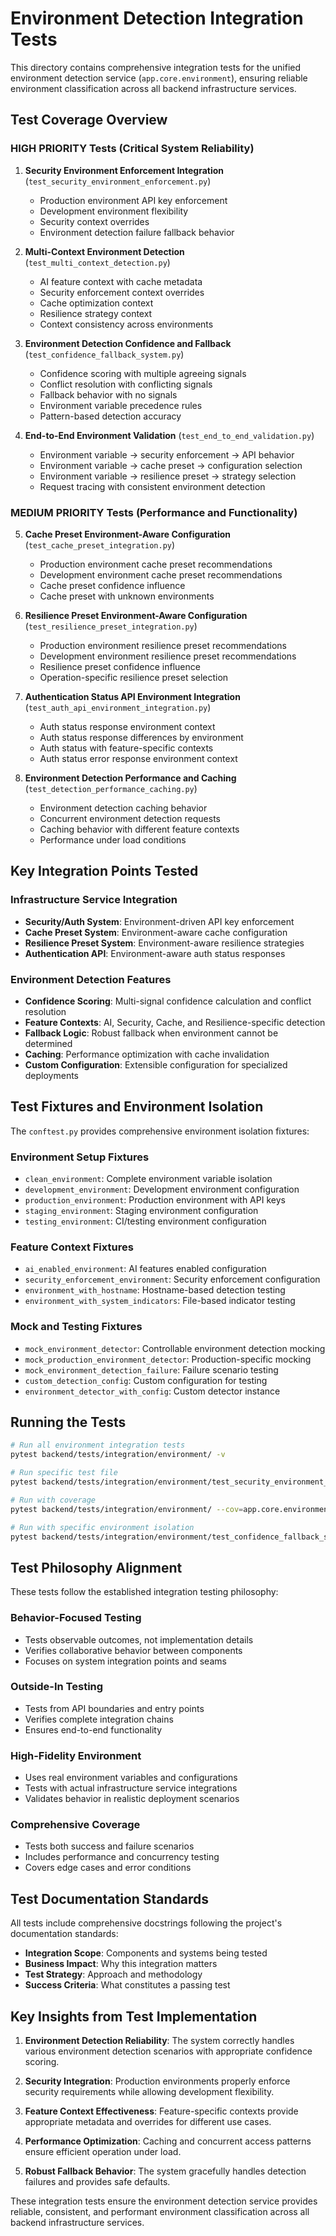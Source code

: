 # Environment Detection Integration Tests

This directory contains comprehensive integration tests for the unified environment detection service (`app.core.environment`), ensuring reliable environment classification across all backend infrastructure services.

## Test Coverage Overview

### HIGH PRIORITY Tests (Critical System Reliability)

1. **Security Environment Enforcement Integration** (`test_security_environment_enforcement.py`)
   - Production environment API key enforcement
   - Development environment flexibility
   - Security context overrides
   - Environment detection failure fallback behavior

2. **Multi-Context Environment Detection** (`test_multi_context_detection.py`)
   - AI feature context with cache metadata
   - Security enforcement context overrides
   - Cache optimization context
   - Resilience strategy context
   - Context consistency across environments

3. **Environment Detection Confidence and Fallback** (`test_confidence_fallback_system.py`)
   - Confidence scoring with multiple agreeing signals
   - Conflict resolution with conflicting signals
   - Fallback behavior with no signals
   - Environment variable precedence rules
   - Pattern-based detection accuracy

4. **End-to-End Environment Validation** (`test_end_to_end_validation.py`)
   - Environment variable → security enforcement → API behavior
   - Environment variable → cache preset → configuration selection
   - Environment variable → resilience preset → strategy selection
   - Request tracing with consistent environment detection

### MEDIUM PRIORITY Tests (Performance and Functionality)

5. **Cache Preset Environment-Aware Configuration** (`test_cache_preset_integration.py`)
   - Production environment cache preset recommendations
   - Development environment cache preset recommendations
   - Cache preset confidence influence
   - Cache preset with unknown environments

6. **Resilience Preset Environment-Aware Configuration** (`test_resilience_preset_integration.py`)
   - Production environment resilience preset recommendations
   - Development environment resilience preset recommendations
   - Resilience preset confidence influence
   - Operation-specific resilience preset selection

7. **Authentication Status API Environment Integration** (`test_auth_api_environment_integration.py`)
   - Auth status response environment context
   - Auth status response differences by environment
   - Auth status with feature-specific contexts
   - Auth status error response environment context

8. **Environment Detection Performance and Caching** (`test_detection_performance_caching.py`)
   - Environment detection caching behavior
   - Concurrent environment detection requests
   - Caching behavior with different feature contexts
   - Performance under load conditions

## Key Integration Points Tested

### Infrastructure Service Integration
- **Security/Auth System**: Environment-driven API key enforcement
- **Cache Preset System**: Environment-aware cache configuration
- **Resilience Preset System**: Environment-aware resilience strategies
- **Authentication API**: Environment-aware auth status responses

### Environment Detection Features
- **Confidence Scoring**: Multi-signal confidence calculation and conflict resolution
- **Feature Contexts**: AI, Security, Cache, and Resilience-specific detection
- **Fallback Logic**: Robust fallback when environment cannot be determined
- **Caching**: Performance optimization with cache invalidation
- **Custom Configuration**: Extensible configuration for specialized deployments

## Test Fixtures and Environment Isolation

The `conftest.py` provides comprehensive environment isolation fixtures:

### Environment Setup Fixtures
- `clean_environment`: Complete environment variable isolation
- `development_environment`: Development environment configuration
- `production_environment`: Production environment with API keys
- `staging_environment`: Staging environment configuration
- `testing_environment`: CI/testing environment configuration

### Feature Context Fixtures
- `ai_enabled_environment`: AI features enabled configuration
- `security_enforcement_environment`: Security enforcement configuration
- `environment_with_hostname`: Hostname-based detection testing
- `environment_with_system_indicators`: File-based indicator testing

### Mock and Testing Fixtures
- `mock_environment_detector`: Controllable environment detection mocking
- `mock_production_environment_detector`: Production-specific mocking
- `mock_environment_detection_failure`: Failure scenario testing
- `custom_detection_config`: Custom configuration for testing
- `environment_detector_with_config`: Custom detector instance

## Running the Tests

```bash
# Run all environment integration tests
pytest backend/tests/integration/environment/ -v

# Run specific test file
pytest backend/tests/integration/environment/test_security_environment_enforcement.py -v

# Run with coverage
pytest backend/tests/integration/environment/ --cov=app.core.environment --cov-report=term-missing

# Run with specific environment isolation
pytest backend/tests/integration/environment/test_confidence_fallback_system.py::TestEnvironmentDetectionConfidenceAndFallback::test_multiple_agreeing_signals_boost_confidence -v
```

## Test Philosophy Alignment

These tests follow the established integration testing philosophy:

### Behavior-Focused Testing
- Tests observable outcomes, not implementation details
- Verifies collaborative behavior between components
- Focuses on system integration points and seams

### Outside-In Testing
- Tests from API boundaries and entry points
- Verifies complete integration chains
- Ensures end-to-end functionality

### High-Fidelity Environment
- Uses real environment variables and configurations
- Tests with actual infrastructure service integrations
- Validates behavior in realistic deployment scenarios

### Comprehensive Coverage
- Tests both success and failure scenarios
- Includes performance and concurrency testing
- Covers edge cases and error conditions

## Test Documentation Standards

All tests include comprehensive docstrings following the project's documentation standards:

- **Integration Scope**: Components and systems being tested
- **Business Impact**: Why this integration matters
- **Test Strategy**: Approach and methodology
- **Success Criteria**: What constitutes a passing test

## Key Insights from Test Implementation

1. **Environment Detection Reliability**: The system correctly handles various environment detection scenarios with appropriate confidence scoring.

2. **Security Integration**: Production environments properly enforce security requirements while allowing development flexibility.

3. **Feature Context Effectiveness**: Feature-specific contexts provide appropriate metadata and overrides for different use cases.

4. **Performance Optimization**: Caching and concurrent access patterns ensure efficient operation under load.

5. **Robust Fallback Behavior**: The system gracefully handles detection failures and provides safe defaults.

These integration tests ensure the environment detection service provides reliable, consistent, and performant environment classification across all backend infrastructure services.
